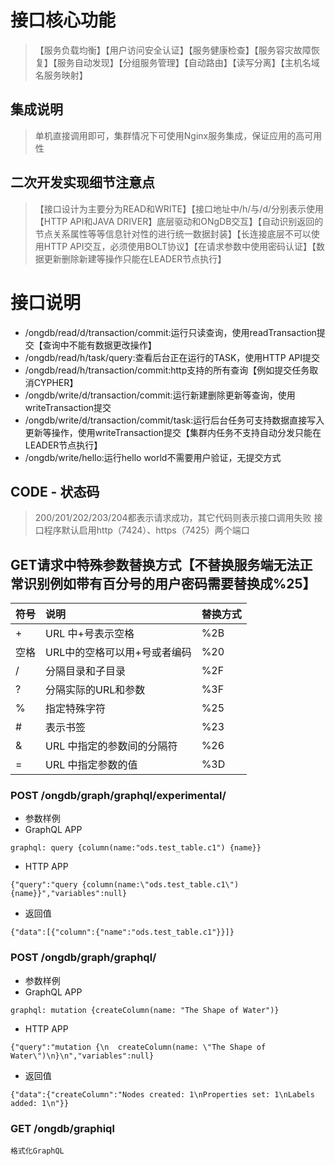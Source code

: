 # 接口核心功能
>【服务负载均衡】【用户访问安全认证】【服务健康检查】【服务容灾故障恢复】【服务自动发现】【分组服务管理】【自动路由】【读写分离】【主机名域名服务映射】

## 集成说明
>单机直接调用即可，集群情况下可使用Nginx服务集成，保证应用的高可用性

## 二次开发实现细节注意点
>【接口设计为主要分为READ和WRITE】【接口地址中/h/与/d/分别表示使用【HTTP API和JAVA DRIVER】底层驱动和ONgDB交互】【自动识别返回的节点关系属性等等信息针对性的进行统一数据封装】【长连接底层不可以使用HTTP API交互，必须使用BOLT协议】【在请求参数中使用密码认证】【数据更新删除新建等操作只能在LEADER节点执行】

# 接口说明
- /ongdb/read/d/transaction/commit:运行只读查询，使用readTransaction提交【查询中不能有数据更改操作】
- /ongdb/read/h/task/query:查看后台正在运行的TASK，使用HTTP API提交
- /ongdb/read/h/transaction/commit:http支持的所有查询【例如提交任务取消CYPHER】
- /ongdb/write/d/transaction/commit:运行新建删除更新等查询，使用writeTransaction提交
- /ongdb/write/d/transaction/commit/task:运行后台任务可支持数据直接写入更新等操作，使用writeTransaction提交【集群内任务不支持自动分发只能在LEADER节点执行】
- /ongdb/write/hello:运行hello world不需要用户验证，无提交方式

## CODE - 状态码
>200/201/202/203/204都表示请求成功，其它代码则表示接口调用失败
>接口程序默认启用http（7424）、https（7425）两个端口

## GET请求中特殊参数替换方式【不替换服务端无法正常识别例如带有百分号的用户密码需要替换成%25】
| 符号 | 说明                       | 替换方式 |
| :--- | :------------------------ | :------ |
| +    | URL 中+号表示空格           | %2B     |
| 空格 | URL中的空格可以用+号或者编码 | %20     |
| /    | 分隔目录和子目录            | %2F     |
| ?    | 分隔实际的URL和参数         | %3F     |
| %    | 指定特殊字符                | %25     |
| #    | 表示书签                   | %23     |
| &    | URL 中指定的参数间的分隔符   | %26     |
| =    | URL 中指定参数的值          | %3D     |

### POST /ongdb/graph/graphql/experimental/
- 参数样例
- GraphQL APP
```
graphql: query {column(name:"ods.test_table.c1") {name}}
```
- HTTP APP
```
{"query":"query {column(name:\"ods.test_table.c1\") {name}}","variables":null}
```
- 返回值
```
{"data":[{"column":{"name":"ods.test_table.c1"}}]}
```
### POST /ongdb/graph/graphql/
- 参数样例
- GraphQL APP
```
graphql: mutation {createColumn(name: "The Shape of Water")}
```
- HTTP APP
```
{"query":"mutation {\n  createColumn(name: \"The Shape of Water\")\n}\n","variables":null}
```
- 返回值
```
{"data":{"createColumn":"Nodes created: 1\nProperties set: 1\nLabels added: 1\n"}}
```

### GET /ongdb/graphiql
```
格式化GraphQL
```

